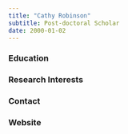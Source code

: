 ```yaml
---
title: "Cathy Robinson"
subtitle: Post-doctoral Scholar 
date: 2000-01-02
---
```


<!--more-->
### Education

### Research Interests

### Contact

### Website
